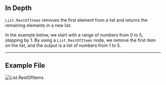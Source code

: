 ## In Depth
`List.RestOfItems` removes the first element from a list and returns the remaining elements in a new list.

In the example below, we start with a range of numbers from 0 to 5, stepping by 1. By using a `List.RestOfItems` node, we remove the first item on the list, and the output is a list of numbers from 1 to 5.
___
## Example File

![List.RestOfItems](./DSCore.List.RestOfItems_img.jpg)
